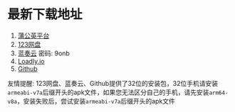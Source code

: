 # 最新下载地址

1.  [蒲公英平台](https://pgyer.com/mtll_dev)
2.  [123网盘](https://www.123pan.com/s/gBTtVv-8m62d.html)
3.  [蓝奏云](https://relaxpic.lanzouq.com/b048n3a1a) 密码: 9onb 
4.  [Loadly.io](https://loadly.io/relaxpic)
5.  [Github](https://github.com/RelaxPic/relaxpic.github.io/releases/) 

友情提醒:  123网盘、蓝奏云、Github提供了32位的安装包，32位手机请安装`armeabi-v7a`后缀开头的apk文件，如果您无法区分自己的手机，请先安装`arm64-v8a`，安装失败后，尝试安装`armeabi-v7a`后缀开头的apk文件